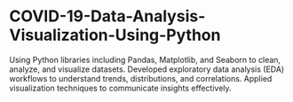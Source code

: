 # COVID-19-Data-Analysis-Visualization-Using-Python
Using Python libraries including Pandas, Matplotlib, and Seaborn to clean, analyze, and visualize datasets. Developed exploratory data analysis (EDA) workflows to understand trends, distributions, and correlations. Applied visualization techniques to communicate insights effectively.
